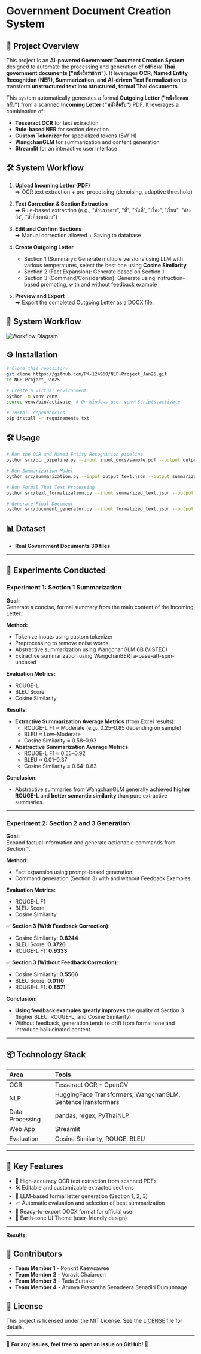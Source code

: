 # Government Document Creation System

## 📌 Project Overview
This project is an **AI-powered Government Document Creation System** designed to automate the processing and generation of **official Thai government documents ("หนังสือราชการ")**. It leverages **OCR, Named Entity Recognition (NER), Summarization, and AI-driven Text Formalization** to transform **unstructured text into structured, formal Thai documents**.

This system automatically generates a formal **Outgoing Letter ("หนังสือตอบกลับ")** from a scanned **Incoming Letter ("หนังสือรับ")** PDF.  It leverages a combination of:
- **Tesseract OCR** for text extraction
- **Rule-based NER** for section detection
- **Custom Tokenizer** for specialized tokens (5W1H)
- **WangchanGLM** for summarization and content generation
- **Streamlit** for an interactive user interface

## 🛠️ System Workflow
1. **Upload Incoming Letter (PDF)**  
   ⮕ OCR text extraction + pre-processing (denoising, adaptive threshold)

2. **Text Correction & Section Extraction**  
   ⮕ Rule-based extraction (e.g., "ส่วนราชการ", "ที่", "วันที่", "เรื่อง", "เรียน", "อ้างถึง", "สิ่งที่ส่งมาด้วย")

3. **Edit and Confirm Sections**  
   ⮕ Manual correction allowed + Saving to database

4. **Create Outgoing Letter**  
   - Section 1 (Summary): Generate multiple versions using LLM with various temperatures, select the best one using **Cosine Similarity**
   - Section 2 (Fact Expansion): Generate based on Section 1
   - Section 3 (Command/Consideration): Generate using instruction-based prompting, with and without feedback example

5. **Preview and Export**  
   ⮕ Export the completed Outgoing Letter as a DOCX file.
## 📜 System Workflow
![Workflow Diagram](images/Project_concept.png)

## ⚙️ Installation
```bash
# Clone this repository
git clone https://github.com/PK-124960/NLP-Project_Jan25.git
cd NLP-Project_Jan25

# Create a virtual environment
python -m venv venv
source venv/bin/activate  # On Windows use: venv\Scripts\activate

# Install dependencies
pip install -r requirements.txt
```

## 🛠️ Usage
```bash
# Run the OCR and Named Entity Recognition pipeline
python src/ocr_pipeline.py --input input_docs/sample.pdf --output output_text.json

# Run Summarization Model
python src/summarization.py --input output_text.json --output summarized_text.json

# Run Formal Thai Text Processing
python src/text_formalization.py --input summarized_text.json --output formalized_text.json

# Generate Final Document
python src/document_generator.py --input formalized_text.json --output final_document.docx
```

## 📊 Dataset
- **Real Government Documents 30 files** 

---

## 🧪 Experiments Conducted

### Experiment 1: Section 1 Summarization

**Goal:**  
Generate a concise, formal summary from the main content of the Incoming Letter.

**Method:**
- Tokenize inouts using custom tokenizer
- Preprocessing to remove noise words 
- Abstractive summarization using WangchanGLM 6B (VISTEC)
- Extractive summarization using WangchanBERTa-base-att-spm-uncased

**Evaluation Metrics:**  
- ROUGE-L
- BLEU Score
- Cosine Similarity

**Results:**
- **Extractive Summarization Average Metrics** (from Excel results):
  - ROUGE-L F1 ≈ Moderate (e.g., 0.25–0.85 depending on sample)
  - BLEU ≈ Low–Moderate
  - Cosine Similarity ≈ 0.58–0.93
- **Abstractive Summarization Average Metrics**:
  - ROUGE-L F1 ≈ 0.55–0.92
  - BLEU ≈ 0.01–0.37
  - Cosine Similarity ≈ 0.64–0.83

**Conclusion:**
- Abstractive summaries from WangchanGLM generally achieved **higher ROUGE-L** and **better semantic similarity** than pure extractive summaries.

---

### Experiment 2: Section 2 and 3 Generation

**Goal:**  
Expand factual information and generate actionable commands from Section 1.

**Method:**
- Fact expansion using prompt-based generation.
- Command generation (Section 3) with and without Feedback Examples.

**Evaluation Metrics:**  
- ROUGE-L F1
- BLEU Score
- Cosine Similarity

✅ **Section 3 (With Feedback Correction):**
- Cosine Similarity: **0.8244**
- BLEU Score: **0.3726**
- ROUGE-L F1: **0.9333**

✅ **Section 3 (Without Feedback Correction):**
- Cosine Similarity: **0.5566**
- BLEU Score: **0.0110**
- ROUGE-L F1: **0.8571**

**Conclusion:**
- **Using feedback examples greatly improves** the quality of Section 3 (higher BLEU, ROUGE-L, and Cosine Similarity).
- Without feedback, generation tends to drift from formal tone and introduce hallucinated content.

---

## 📦 Technology Stack

| Area | Tools |
|:----|:------|
| OCR | Tesseract OCR + OpenCV |
| NLP | HuggingFace Transformers, WangchanGLM, SentenceTransformers |
| Data Processing | pandas, regex, PyThaiNLP |
| Web App | Streamlit |
| Evaluation | Cosine Similarity, ROUGE, BLEU |

---

## 🚀 Key Features

- 🎯 High-accuracy OCR text extraction from scanned PDFs
- 🛠️ Editable and customizable extracted sections
- 🧠 LLM-based formal letter generation (Section 1, 2, 3)
- 📈 Automatic evaluation and selection of best summarization
- 📄 Ready-to-export DOCX format for official use
- 🌿 Earth-tone UI Theme (user-friendly design)

---

**Results:**
## 👥 Contributors
- **Team Member 1** - Ponkrit Kaewsawee
- **Team Member 2** - Voravit Chaiaroon 
- **Team Member 3** - Tada Suttake 
- **Team Member 4** - Arunya Prasantha Senadeera Senadiri Dumunnage

## 📄 License
This project is licensed under the MIT License. See the [LICENSE](LICENSE) file for details.

---
📢 **For any issues, feel free to open an issue on GitHub!** 🚀
